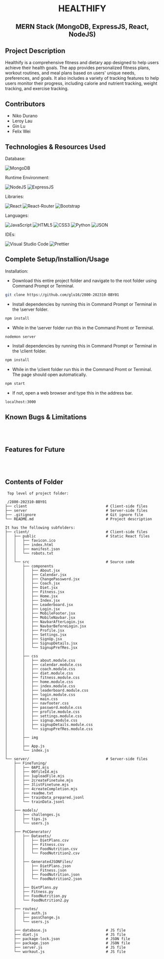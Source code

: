 <h1 align="center"> HEALTHIFY </h1> 
<h2 align="center"> MERN Stack (MongoDB, ExpressJS, React, NodeJS) </h2>
<div align="center">
  <a align="center" href="https://github.com/glu16/2800-202310-BBY01"></a>
</div>

## Project Description

Healthify is a comprehensive fitness and dietary app designed to help users achieve their health goals. The app provides personalized fitness plans, workout routines, and meal plans based on users' unique needs, preferences, and goals. It also includes a variety of tracking features to help users monitor their progress, including calorie and nutrient tracking, weight tracking, and exercise tracking.

## Contributors

- Niko Durano
- Leroy Lau
- Gin Lu
- Felix Wei

## Technologies & Resources Used

Database:

![MongoDB](https://img.shields.io/badge/MongoDB-4EA94B?style=for-the-badge&logo=mongodb&logoColor=white)

Runtime Environment:

![NodeJS](https://img.shields.io/badge/node.js-6DA55F?style=for-the-badge&logo=node.js&logoColor=white)
![ExpressJS](https://img.shields.io/badge/Express.js-404D59?style=for-the-badge)

Libraries:

![React](https://img.shields.io/badge/React-20232A?style=for-the-badge&logo=react&logoColor=61DAFB)
![React-Router](https://img.shields.io/badge/React_Router-CA4245?style=for-the-badge&logo=react-router&logoColor=white)
![Bootstrap](https://img.shields.io/badge/bootstrap-%23563D7C.svg?style=for-the-badge&logo=bootstrap&logoColor=white)

Languages:

![JavaScript](https://img.shields.io/badge/JavaScript-F7DF1E?style=for-the-badge&logo=javascript&logoColor=black)
![HTML5](https://img.shields.io/badge/HTML5-E34F26?style=for-the-badge&logo=html5&logoColor=white)
![CSS3](https://img.shields.io/badge/css3-%231572B6.svg?style=for-the-badge&logo=css3&logoColor=white)
![Python](https://img.shields.io/badge/Python-14354C?style=for-the-badge&logo=python&logoColor=white)
![JSON](https://img.shields.io/badge/json-5E5C5C?style=for-the-badge&logo=json&logoColor=white)

IDEs:

![Visual Studio Code](https://img.shields.io/badge/Visual_Studio-5C2D91?style=for-the-badge&logo=visual%20studio&logoColor=white)
![Prettier](https://img.shields.io/badge/prettier-1A2C34?style=for-the-badge&logo=prettier&logoColor=F7BA3E)

## Complete Setup/Installion/Usage

Installation:

- Download this entire project folder and navigate to the root folder using Command Prompt or Terminal.

```sh
git clone https://github.com/glu16/2800-202310-BBY01
```

- Install dependencies by running this in Command Prompt or Terminal in the \server folder.

```sh
npm install
```

- While in the \server folder run this in the Command Promt or Terminal.

```sh
nodemon server
```

- Install dependencies by running this in Command Prompt or Terminal in the \client folder.

```sh
npm install
```

- While in the \client folder run this in the Command Promt or Terminal. The page should open automatically.

```sh
npm start
```

- If not, open a web browser and type this in the address bar.

```sh
localhost:3000
```

## Known Bugs & Limitations

<br>
<br>

## Features for Future

<br>
<br>

## Contents of Folder

```
 Top level of project folder:

 /2800-202310-BBY01
├── client                                    # Client-side files
├── server                                    # Server-side files
├── .gitignore                                # Git ignore file
└── README.md                                 # Project description

It has the following subfolders:
├── client/                                   # Client-side files
│   ├── public                                # Static React files
│   │   ├── favicon.ico 
│   │   ├── index.html
│   │   ├── manifest.json
│   │   └── robots.txt
│   │  
│   └── src                                   # Source code
│       ├── components
│       │   ├── About.jsx 
│       │   ├── Calendar.jsx 
│       │   ├── ChangePassword.jsx 
│       │   ├── Coach.jsx 
│       │   ├── Diet.jsx 
│       │   ├── Fitness.jsx 
│       │   ├── Home.jsx 
│       │   ├── Index.jsx 
│       │   ├── Leaderboard.jsx 
│       │   ├── Login.jsx 
│       │   ├── MobileFooter.jsx 
│       │   ├── MobileNavbar.jsx 
│       │   ├── NavbarAfterLogin.jsx 
│       │   ├── NavbarBeforeLogin.jsx
│       │   ├── Profile.jsx 
│       │   ├── Settings.jsx 
│       │   ├── SignUp.jsx 
│       │   ├── SignupDetails.jsx 
│       │   └── SignupPrefRes.jsx 
│       │
│       ├── css
│       │   ├── about.module.css
│       │   ├── calendar.module.css
│       │   ├── coach.module.css
│       │   ├── diet.module.css
│       │   ├── fitness.module.css
│       │   ├── home.module.css
│       │   ├── index.module.css
│       │   ├── leaderboard.module.css
│       │   ├── login.module.css
│       │   ├── main.css
│       │   ├── navfooter.css
│       │   ├── password.module.css
│       │   ├── profile.module.css
│       │   ├── settings.module.css
│       │   ├── signup.module.css
│       │   ├── signupDetails.module.css
│       │   └── signupPrefRes.module.css
│       │
│       ├── img
│       │
│       ├── App.js
│       └── index.js
│
└── server/                                   # Server-side files
    ├── FineTuning/
    │   ├── 0API.mjs
    │   ├── 00fileId.mjs
    │   ├── 1uploadFile.mjs
    │   ├── 2createFinetune.mjs
    │   ├── 3listFinetune.mjs
    │   ├── 4createCompletion.mjs
    │   ├── readme.txt
    │   ├── trainData_prepared.jsonl
    │   └── trainData.jsonl
    │
    ├── models/
    │   ├── challenges.js
    │   ├── tips.js
    │   └── users.js
    │
    ├── PnCGenerator/
    │   ├── Datasets/
    │   │   ├── DietPlans.csv
    │   │   ├── Fitness.csv
    │   │   ├── FoodNutrition.csv
    │   │   └── FoodNutrition2.csv
    │   │
    │   ├── GeneratedJSONFiles/
    │   │   ├── DietPlans.json
    │   │   ├── Fitness.json
    │   │   ├── FoodNutrition.json
    │   │   └── FoodNutrition2.json
    │   │
    │   ├── DietPlans.py
    │   ├── Fitness.py
    │   ├── FoodNutrition.py
    │   └── FoodNutrition2.py
    │
    ├── routes/
    │   ├── auth.js
    │   ├── passChange.js
    │   └── users.js
    │
    ├── database.js                           # JS file
    ├── diet.js                               # JS file
    ├── package-lock.json                     # JSON file
    ├── package.json                          # JSON file
    ├── server.js                             # JS file
    └── workout.js                            # JS file
```

